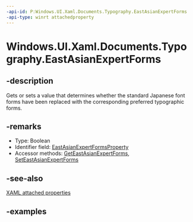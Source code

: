 ```yaml
---
-api-id: P:Windows.UI.Xaml.Documents.Typography.EastAsianExpertForms
-api-type: winrt attachedproperty
---
```


# Windows.UI.Xaml.Documents.Typography.EastAsianExpertForms

<!--
see GetEastAsianExpertForms, and SetEastAsianExpertForms
-->

## -description

Gets or sets a value that determines whether the standard Japanese font forms have been replaced with the corresponding preferred typographic forms.

## -remarks

<ul><li>Type: Boolean</li><li>Identifier field: <a href="/uwp/api/windows.ui.xaml.documents.typography.eastasianexpertformsproperty">EastAsianExpertFormsProperty</a></li><li>Accessor methods: <a href="/uwp/api/windows.ui.xaml.documents.typography.geteastasianexpertforms">GetEastAsianExpertForms</a>, <a href="/uwp/api/windows.ui.xaml.documents.typography.seteastasianexpertforms">SetEastAsianExpertForms</a></li></ul>

## -see-also

[XAML attached properties](/windows/uwp/xaml-platform/attached-properties-overview)

## -examples


